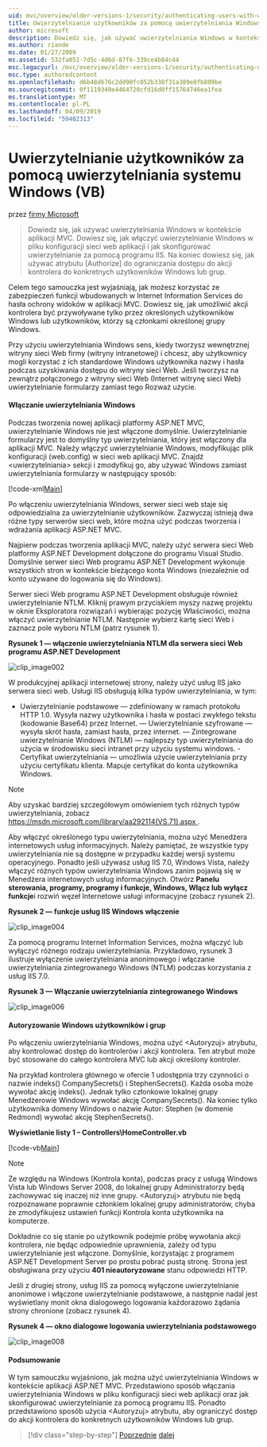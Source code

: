 ```yaml
---
uid: mvc/overview/older-versions-1/security/authenticating-users-with-windows-authentication-vb
title: Uwierzytelnianie użytkowników za pomocą uwierzytelniania Windows (VB) | Dokumentacja firmy Microsoft
author: microsoft
description: Dowiedz się, jak używać uwierzytelniania Windows w kontekście aplikacji MVC. Dowiesz się, jak włączyć uwierzytelnianie Windows w ramach Twojej aplikacji sieci web co...
ms.author: riande
ms.date: 01/27/2009
ms.assetid: 532fa051-7d5c-4d6d-87f6-339ce4b84c44
msc.legacyurl: /mvc/overview/older-versions-1/security/authenticating-users-with-windows-authentication-vb
msc.type: authoredcontent
ms.openlocfilehash: d6b48d676c2dd90fc052b338f31a389e0fb809be
ms.sourcegitcommit: 0f1119340e4464720cfd16d0ff15764746ea1fea
ms.translationtype: MT
ms.contentlocale: pl-PL
ms.lasthandoff: 04/09/2019
ms.locfileid: "59402313"
---
```

# <a name="authenticating-users-with-windows-authentication-vb"></a>Uwierzytelnianie użytkowników za pomocą uwierzytelniania systemu Windows (VB)

przez [firmy Microsoft](https://github.com/microsoft)

> Dowiedz się, jak używać uwierzytelniania Windows w kontekście aplikacji MVC. Dowiesz się, jak włączyć uwierzytelnianie Windows w pliku konfiguracji sieci web aplikacji i jak skonfigurować uwierzytelnianie za pomocą programu IIS. Na koniec dowiesz się, jak używać atrybutu [Authorize] do ograniczania dostępu do akcji kontrolera do konkretnych użytkowników Windows lub grup.


Celem tego samouczka jest wyjaśniają, jak możesz korzystać ze zabezpieczeń funkcji wbudowanych w Internet Information Services do hasła ochrony widoków w aplikacji MVC. Dowiesz się, jak umożliwić akcji kontrolera być przywoływane tylko przez określonych użytkowników Windows lub użytkowników, którzy są członkami określonej grupy Windows.

Przy użyciu uwierzytelniania Windows sens, kiedy tworzysz wewnętrznej witryny sieci Web firmy (witryny intranetowej) i chcesz, aby użytkownicy mogli korzystać z ich standardowe Windows użytkownika nazwy i hasła podczas uzyskiwania dostępu do witryny sieci Web. Jeśli tworzysz na zewnątrz połączonego z witryny sieci Web (Internet witrynę sieci Web) uwierzytelnianie formularzy zamiast tego Rozważ użycie.

#### <a name="enabling-windows-authentication"></a>Włączanie uwierzytelniania Windows

Podczas tworzenia nowej aplikacji platformy ASP.NET MVC, uwierzytelnianie Windows nie jest włączone domyślnie. Uwierzytelnianie formularzy jest to domyślny typ uwierzytelniania, który jest włączony dla aplikacji MVC. Należy włączyć uwierzytelnianie Windows, modyfikując plik konfiguracji (web.config) w sieci web aplikacji MVC. Znajdź &lt;uwierzytelniania&gt; sekcji i zmodyfikuj go, aby używać Windows zamiast uwierzytelniania formularzy w następujący sposób:

[!code-xml[Main](authenticating-users-with-windows-authentication-vb/samples/sample1.xml)]

Po włączeniu uwierzytelniania Windows, serwer sieci web staje się odpowiedzialna za uwierzytelnianie użytkowników. Zazwyczaj istnieją dwa różne typy serwerów sieci web, które można użyć podczas tworzenia i wdrażania aplikacji ASP.NET MVC.

Najpierw podczas tworzenia aplikacji MVC, należy użyć serwera sieci Web platformy ASP.NET Development dołączone do programu Visual Studio. Domyślnie serwer sieci Web programu ASP.NET Development wykonuje wszystkich stron w kontekście bieżącego konta Windows (niezależnie od konto używane do logowania się do Windows).

Serwer sieci Web programu ASP.NET Development obsługuje również uwierzytelnianie NTLM. Kliknij prawym przyciskiem myszy nazwę projektu w oknie Eksploratora rozwiązań i wybierając pozycję Właściwości, można włączyć uwierzytelnianie NTLM. Następnie wybierz kartę sieci Web i zaznacz pole wyboru NTLM (patrz rysunek 1).

**Rysunek 1 — włączenie uwierzytelniania NTLM dla serwera sieci Web programu ASP.NET Development**

![clip_image002](authenticating-users-with-windows-authentication-vb/_static/image1.jpg)

W produkcyjnej aplikacji internetowej strony, należy użyć usług IIS jako serwera sieci web. Usługi IIS obsługują kilka typów uwierzytelniania, w tym:

- Uwierzytelnianie podstawowe — zdefiniowany w ramach protokołu HTTP 1.0. Wysyła nazwy użytkownika i hasła w postaci zwykłego tekstu (kodowanie Base64) przez Internet. — Uwierzytelnianie szyfrowane — wysyła skrót hasła, zamiast hasła, przez internet. — Zintegrowane uwierzytelnianie Windows (NTLM) — najlepszy typ uwierzytelniania do użycia w środowisku sieci intranet przy użyciu systemu windows. -Certyfikat uwierzytelniania — umożliwia użycie uwierzytelniania przy użyciu certyfikatu klienta. Mapuje certyfikat do konta użytkownika Windows.

> [!NOTE] 
> 
> Aby uzyskać bardziej szczegółowym omówieniem tych różnych typów uwierzytelniania, zobacz [ https://msdn.microsoft.com/library/aa292114(VS.71).aspx ](https://msdn.microsoft.com/library/aa292114(VS.71).aspx).


Aby włączyć określonego typu uwierzytelniania, można użyć Menedżera internetowych usług informacyjnych. Należy pamiętać, że wszystkie typy uwierzytelniania nie są dostępne w przypadku każdej wersji systemu operacyjnego. Ponadto jeśli używasz usług IIS 7.0, Windows Vista, należy włączyć różnych typów uwierzytelniania Windows zanim pojawią się w Menedżera internetowych usług informacyjnych. Otwórz **Panelu sterowania, programy, programy i funkcje, Windows, Włącz lub wyłącz funkcje**i rozwiń węzeł Internetowe usługi informacyjne (zobacz rysunek 2).

**Rysunek 2 — funkcje usług IIS Windows włączenie**

![clip_image004](authenticating-users-with-windows-authentication-vb/_static/image2.jpg)

Za pomocą programu Internet Information Services, można włączyć lub wyłączyć różnego rodzaju uwierzytelniania. Przykładowo, rysunek 3 ilustruje wyłączenie uwierzytelniania anonimowego i włączanie uwierzytelniania zintegrowanego Windows (NTLM) podczas korzystania z usług IIS 7.0.

**Rysunek 3 — Włączanie uwierzytelniania zintegrowanego Windows**

![clip_image006](authenticating-users-with-windows-authentication-vb/_static/image3.jpg)

#### <a name="authorizing-windows-users-and-groups"></a>Autoryzowanie Windows użytkowników i grup

Po włączeniu uwierzytelniania Windows, można użyć &lt;Autoryzuj&gt; atrybutu, aby kontrolować dostęp do kontrolerów i akcji kontrolera. Ten atrybut może być stosowane do całego kontrolera MVC lub akcji określony kontroler.

Na przykład kontrolera głównego w ofercie 1 udostępnia trzy czynności o nazwie indeks() CompanySecrets() i StephenSecrets(). Każda osoba może wywołać akcję indeks(). Jednak tylko członkowie lokalnej grupy Menedżerowie Windows wywołać akcję CompanySecrets(). Na koniec tylko użytkownika domeny Windows o nazwie Autor: Stephen (w domenie Redmond) wywołać akcję StephenSecrets().

**Wyświetlanie listy 1 – Controllers\HomeController.vb**

[!code-vb[Main](authenticating-users-with-windows-authentication-vb/samples/sample2.vb)]

> [!NOTE]
> Ze względu na Windows (Kontrola konta), podczas pracy z usługą Windows Vista lub Windows Server 2008, do lokalnej grupy Administratorzy będą zachowywać się inaczej niż inne grupy. &lt;Autoryzuj&gt; atrybutu nie będą rozpoznawane poprawnie członkiem lokalnej grupy administratorów, chyba że zmodyfikujesz ustawień funkcji Kontrola konta użytkownika na komputerze.


Dokładnie co się stanie po użytkownik podejmie próbę wywołania akcji kontrolera, nie będąc odpowiednie uprawnienia, zależy od typu uwierzytelnianie jest włączone. Domyślnie, korzystając z programem ASP.NET Development Server po prostu pobrać pustą stronę. Strona jest obsługiwana przy użyciu **401 nieautoryzowane** stanu odpowiedzi HTTP.

Jeśli z drugiej strony, usług IIS za pomocą wyłączone uwierzytelnianie anonimowe i włączone uwierzytelnianie podstawowe, a następnie nadal jest wyświetlany monit okna dialogowego logowania każdorazowo żądania strony chronione (zobacz rysunek 4).

**Rysunek 4 — okno dialogowe logowania uwierzytelniania podstawowego**

![clip_image008](authenticating-users-with-windows-authentication-vb/_static/image4.jpg)

#### <a name="summary"></a>Podsumowanie

W tym samouczku wyjaśniono, jak można użyć uwierzytelniania Windows w kontekście aplikacji ASP.NET MVC. Przedstawiono sposób włączania uwierzytelniania Windows w pliku konfiguracji sieci web aplikacji oraz jak skonfigurować uwierzytelnianie za pomocą programu IIS. Ponadto przedstawiono sposób użycia &lt;Autoryzuj&gt; atrybutu, aby ograniczyć dostęp do akcji kontrolera do konkretnych użytkowników Windows lub grup.

> [!div class="step-by-step"]
> [Poprzednie](authenticating-users-with-forms-authentication-vb.md)
> [dalej](preventing-javascript-injection-attacks-vb.md)
